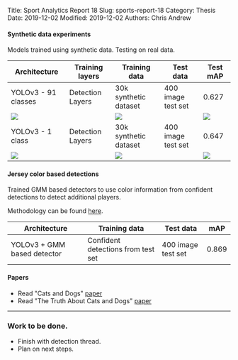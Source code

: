 Title: Sport Analytics Report 18
Slug: sports-report-18
Category: Thesis
Date: 2019-12-02
Modified: 2019-12-02
Authors: Chris Andrew

#### Synthetic data experiments
Models trained using synthetic data. Testing on real data.

<table class="table table-bordered table-hover">
  <thead>
    <tr class="header">
      <th>Architecture</th>
      <th>Training layers</th>
      <th>Training data</th>
      <th>Test data</th>
      <th>Test mAP</th>
    </tr>
  </thead>
  <tbody>
    <tr class="header">
      <td>YOLOv3 - 91 classes</td>
      <td>Detection Layers</td>
      <td>30k synthetic dataset</td>
      <td>400 image test set</td>
      <td>0.627</td>
    </tr>
    <tr>
      <td colspan="2"><img src='{filename}/images/yolo_synth_multi_val_loss.png'></td>
      <td colspan="2"><img src='{filename}/images/yolo_synth_multi_val_acc.png'></td>
      <td colspan="2"><img src='{filename}/images/yolo_synth_multi_train_loss.png'></td>
    </tr>
    <tr class="header">
      <td>YOLOv3 - 1 class</td>
      <td>Detection Layers</td>
      <td>30k synthetic dataset</td>
      <td>400 image test set</td>
      <td>0.647</td>
    </tr>
    <tr>
      <td colspan="2"><img src='{filename}/images/yolo_synth_mod_val_loss.png'></td>
      <td colspan="2"><img src='{filename}/images/yolo_synth_mod_val_acc.png'></td>
      <td colspan="2"><img src='{filename}/images/yolo_synth_mod_train_loss.png'></td>
    </tr>
  </tbody>
</table>


#### Jersey color based detections
Trained GMM based detectors to use color information from confident detections to detect additional players.

Methodology can be found [here]({filename}/images/colour_detection.png).

<table class="table table-bordered table-hover">
  <thead>
    <tr class="header">
      <th>Architecture</th>
      <th>Training data</th>
      <th>Test data</th>
      <th>mAP</th>
    </tr>
  </thead>
  <tbody>
    <tr class="header">
      <td>YOLOv3 + GMM based detector</td>
      <td>Confident detections from test set</td>
      <td>400 image test set</td>
      <td>0.869</td>
    </tr>
  </tbody>
</table>

#### Papers
- Read "Cats and Dogs" [paper](https://ieeexplore.ieee.org/stamp/stamp.jsp?arnumber=6248092)
- Read "The Truth About Cats and Dogs" [paper](https://ieeexplore.ieee.org/stamp/stamp.jsp?arnumber=6126398)

-------
### Work to be done.
- Finish with detection thread.
- Plan on next steps.
